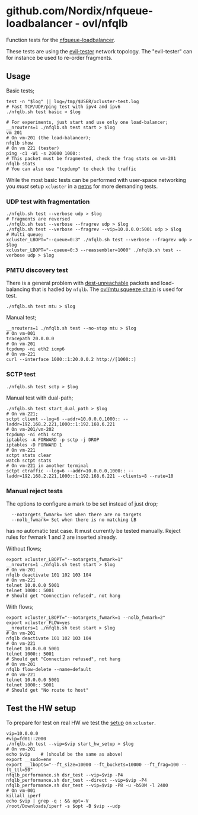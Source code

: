 # github.com/Nordix/nfqueue-loadbalancer - ovl/nfqlb

Function tests for the
[nfqueue-loadbalancer](https://github.com/Nordix/nfqueue-loadbalancer).

These tests are using the
[evil-tester](https://github.com/Nordix/xcluster/tree/master/ovl/network-topology#evil-tester)
network topology. The "evil-tester" can for instance be used to
re-order fragments.

## Usage

Basic tests;
```
test -n "$log" || log=/tmp/$USER/xcluster-test.log
# Fast TCP/UDP/ping test with ipv4 and ipv6
./nfqlb.sh test basic > $log

# For experiments, just start and use only one load-balancer;
__nrouters=1 ./nfqlb.sh test start > $log
vm 201
# On vm-201 (the load-balancer);
nfqlb show
# On vm 221 (tester)
ping -c1 -W1 -s 20000 1000::
# This packet must be fragmented, check the frag stats on vm-201
nfqlb stats
# You can also use "tcpdump" to check the traffic
```

While the most basic tests can be performed with user-space networking
you *must* setup `xcluster` in a
[netns](https://github.com/Nordix/xcluster/blob/master/doc/netns.md)
for more demanding tests.


### UDP test with fragmentation

```
./nfqlb.sh test --verbose udp > $log
# Fragments are reversed
./nfqlb.sh test --verbose --fragrev udp > $log
./nfqlb.sh test --verbose --fragrev --vip=10.0.0.0:5001 udp > $log
# Multi queue;
xcluster_LBOPT="--queue=0:3" ./nfqlb.sh test --verbose --fragrev udp > $log
xcluster_LBOPT="--queue=0:3 --reassembler=1000" ./nfqlb.sh test --verbose udp > $log
```

### PMTU discovery test

There is a general problem with
[dest-unreachable](../../../destunreach.md) packets and load-balancing
that is hadled by `nfqlb`. The [ovl/mtu squeeze chain](https://github.com/Nordix/xcluster/tree/master/ovl/mtu#squeeze-chain) is used for test.

```
./nfqlb.sh test mtu > $log
```

Manual test;
```
__nrouters=1 ./nfqlb.sh test --no-stop mtu > $log
# On vm-001
tracepath 20.0.0.0
# On vm-201
tcpdump -ni eth2 icmp6
# On vm-221
curl --interface 1000::1:20.0.0.2 http://[1000::]
```

### SCTP test

```
./nfqlb.sh test sctp > $log
```

Manual test with dual-path;
```
./nfqlb.sh test start_dual_path > $log
# On vm-221;
sctpt client --log=6 --addr=10.0.0.0,1000:: --laddr=192.168.2.221,1000::1:192.168.6.221
# On vm-201/vm-202
tcpdump -ni eth1 sctp
iptables -A FORWARD -p sctp -j DROP
iptables -D FORWARD 1
# On vm-221
sctpt stats clear
watch sctpt stats
# On vm-221 in another terminal
sctpt ctraffic --log=6 --addr=10.0.0.0,1000:: --laddr=192.168.2.221,1000::1:192.168.6.221 --clients=8 --rate=10
```

### Manual reject tests

The options to configure a mark to be set instead of just drop;
```
  --notargets_fwmark= Set when there are no targets 
  --nolb_fwmark= Set when there is no matching LB 
```

has no automatic test case. It must currently be tested
manually. Reject rules for fwmark 1 and 2 are inserted already.

Without flows;
```
export xcluster_LBOPT="--notargets_fwmark=1"
__nrouters=1 ./nfqlb.sh test start > $log
# On vm-201
nfqlb deactivate 101 102 103 104
# On vm-221
telnet 10.0.0.0 5001
telnet 1000:: 5001
# Should get "Connection refused", not hang
```

With flows;
```
export xcluster_LBOPT="--notargets_fwmark=1 --nolb_fwmark=2"
export xcluster_FLOW=yes
__nrouters=1 ./nfqlb.sh test start > $log
# On vm-201
nfqlb deactivate 101 102 103 104
# On vm-221
telnet 10.0.0.0 5001
telnet 1000:: 5001
# Should get "Connection refused", not hang
# On vm-201
nfqlb flow-delete --name=default
# On vm-221
telnet 10.0.0.0 5001
telnet 1000:: 5001
# Should get "No route to host"
```

## Test the HW setup

To prepare for test on real HW we test the
[setup](https://github.com/Nordix/nfqueue-loadbalancer/blob/master/test/README.md#fragmentation-test)
on `xcluster`.

```
vip=10.0.0.0
#vip=fd01::2000
./nfqlb.sh test --vip=$vip start_hw_setup > $log
# On vm-201
echo $vip    # (should be the same as above)
export __sudo=env
export __lbopts="--ft_size=10000 --ft_buckets=10000 --ft_frag=100 --ft_ttl=50"
nfqlb_performance.sh dsr_test --vip=$vip -P4
nfqlb_performance.sh dsr_test --direct --vip=$vip -P4
nfqlb_performance.sh dsr_test --vip=$vip -P8 -u -b50M -l 2400
# On vm-001
killall iperf
echo $vip | grep -q : && opt=-V
/root/Downloads/iperf -s $opt -B $vip --udp
```

